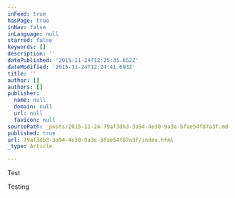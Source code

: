 ```yaml
---
inFeed: true
hasPage: true
inNav: false
inLanguage: null
starred: false
keywords: []
description: ''
datePublished: '2015-11-24T12:25:35.652Z'
dateModified: '2015-11-24T12:24:41.693Z'
title: ''
author: []
authors: []
publisher:
  name: null
  domain: null
  url: null
  favicon: null
sourcePath: _posts/2015-11-24-79af3db3-3a94-4e30-9a3e-bfae54f87a3f.md
published: true
url: 79af3db3-3a94-4e30-9a3e-bfae54f87a3f/index.html
_type: Article

---
```

Test

Testing
